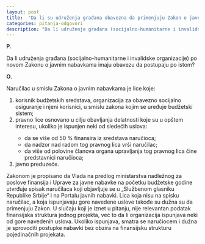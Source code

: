 ```yaml
---
layout: post
title:  "Da li su udruženja građana obavezna da primenjuju Zakon o javnim nabavkama"
categories: pitanja-odgovori
description: "Da li udruženja građana (socijalno-humanitarne i invalidske organizacije)  po novom Zakonu o javnim nabavkama imaju obavezu da postupaju po istom?"
---
```


**P.**

Da li udruženja građana (socijalno-humanitarne i invalidske organizacije)  po novom Zakonu o javnim nabavkama imaju obavezu da postupaju po istom?


**O.**

<div class="justify">
Naručilac u smislu Zakona o javnim nabavkama je lice koje:
<ol> 
<li>korisnik budžetskih sredstava, organizacija za obavezno socijalno osiguranje i njeni korisnici, u smislu zakona kojim se uređuje budžetski sistem;</li>
<li>pravno lice osnovano u cilju obavljanja delatnosti koje su u opštem interesu, ukoliko je ispunjen neki od sledećih uslova: </li>
<ul>
	<li>da se više od 50 % finansira iz sredstava naručioca;</li>
	<li>da nadzor nad radom tog pravnog lica vrši naručilac;</li>
	<li>da više od polovine članova organa upravljanja tog pravnog lica čine predstavnici naručioca;</li>
</ul>
<li>javno preduzeće.</li>
</ol>
Zakonom je propisano da Vlada na predlog ministarstva nadležnog za poslove finansija i Uprave za javne nabavke na početku budžetske godine utvrđuje spisak naručilaca koji objavljuje se u „Službenom glasniku Republike Srbije“ i na Portalu javnih nabavki. Lica koja nisu na spisku naručilac, a koja ispunjavaju gore navedene uslove takođe su dužna su da primenjuju Zakon.
U slučaju koji je iznet u pitanju, nije relevantan podatak finansijska struktura jednog projekta, već to da li organizacija ispunjava neki od gore navedenih uslova. Ukoliko ispunjava, smatra se naručiocem i dužna je sprovoditi postupke nabavki bez obzira na finansijsku strukturu pojedinačnih projekata.</div>